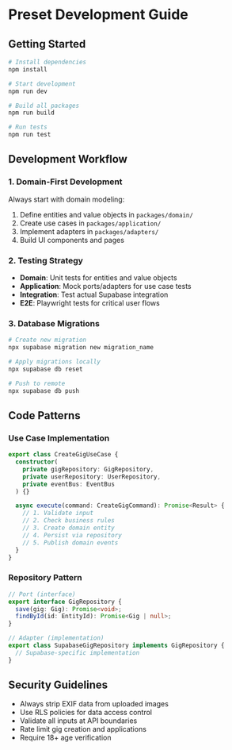 # Preset Development Guide

## Getting Started
```bash
# Install dependencies
npm install

# Start development
npm run dev

# Build all packages
npm run build

# Run tests
npm run test
```

## Development Workflow

### 1. Domain-First Development
Always start with domain modeling:
1. Define entities and value objects in `packages/domain/`
2. Create use cases in `packages/application/`
3. Implement adapters in `packages/adapters/`
4. Build UI components and pages

### 2. Testing Strategy
- **Domain**: Unit tests for entities and value objects
- **Application**: Mock ports/adapters for use case tests
- **Integration**: Test actual Supabase integration
- **E2E**: Playwright tests for critical user flows

### 3. Database Migrations
```bash
# Create new migration
npx supabase migration new migration_name

# Apply migrations locally
npx supabase db reset

# Push to remote
npx supabase db push
```

## Code Patterns

### Use Case Implementation
```typescript
export class CreateGigUseCase {
  constructor(
    private gigRepository: GigRepository,
    private userRepository: UserRepository,
    private eventBus: EventBus
  ) {}

  async execute(command: CreateGigCommand): Promise<Result> {
    // 1. Validate input
    // 2. Check business rules
    // 3. Create domain entity
    // 4. Persist via repository
    // 5. Publish domain events
  }
}
```

### Repository Pattern
```typescript
// Port (interface)
export interface GigRepository {
  save(gig: Gig): Promise<void>;
  findById(id: EntityId): Promise<Gig | null>;
}

// Adapter (implementation)
export class SupabaseGigRepository implements GigRepository {
  // Supabase-specific implementation
}
```

## Security Guidelines
- Always strip EXIF data from uploaded images
- Use RLS policies for data access control
- Validate all inputs at API boundaries
- Rate limit gig creation and applications
- Require 18+ age verification
